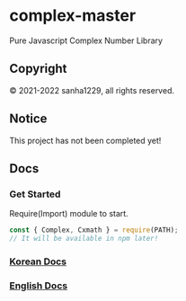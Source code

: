 # complex-master
Pure Javascript Complex Number Library

## Copyright
© 2021-2022 sanha1229, all rights reserved.

## Notice
This project has not been completed yet!

## Docs

### Get Started
Require(Import) module to start.
```javascript
const { Complex, Cxmath } = require(PATH);
// It will be available in npm later!
```
### [Korean Docs](https://github.com/sanha1229/complex-master/blob/main/docs-kr.md)
### [English Docs](https://github.com/sanha1229/complex-master/blob/main/docs-en.md)
